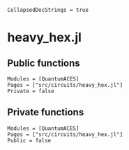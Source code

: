 ```@meta
CollapsedDocStrings = true
```

# heavy_hex.jl

## Public functions

```@autodocs
Modules = [QuantumACES]
Pages = ["src/circuits/heavy_hex.jl"]
Private = false
```

## Private functions

```@autodocs
Modules = [QuantumACES]
Pages = ["src/circuits/heavy_hex.jl"]
Public = false
```
